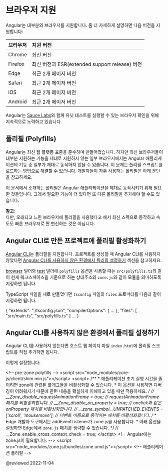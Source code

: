 <!--
# Browser support
-->
# 브라우저 지원

<!--
Angular supports most recent browsers.
This includes the following specific versions:

| Browser | Supported versions |
|:---     |:---                |
| Chrome  | latest                                      |
| Firefox | latest and extended support release \(ESR\) |
| Edge    | 2 most recent major versions                |
| Safari  | 2 most recent major versions                |
| iOS     | 2 most recent major versions                |
| Android | 2 most recent major versions                |

<div class="alert is-helpful">

Angular's continuous integration process runs unit tests of the framework on all of these browsers for every pull request, using [Sauce Labs](https://saucelabs.com).

</div>
-->
Angular는 대부분의 브라우저를 지원합니다.
좀 더 자세하게 설명하면 다음 버전을 지원합니다:

| 브라우저    | 지원 버전                                     |
|:--------|:------------------------------------------|
| Chrome  | 최신 버전                                     |
| Firefox | 최신 버전과 ESR\(extended support release\) 버전 |
| Edge    | 최근 2개 메이저 버전                              |
| Safari  | 최근 2개 메이저 버전                              |
| iOS     | 최근 2개 메이저 버전                              |
| Android | 최근 2개 메이저 버전                              |

<div class="alert is-helpful">

Angular는 [Sauce Labs](https://saucelabs.com/)와 함께 유닛 테스트를 실행할 수 있는 브라우저 확인을 위해 지속적으로 노력하고 있습니다.

</div>


<!--
## Polyfills
-->
## 폴리필 (Polyfills)

<!--
Angular is built on the latest standards of the web platform.
Targeting such a wide range of browsers is challenging because they do not support all features of modern browsers.
You compensate by loading polyfill scripts \("polyfills"\) for the browsers that you must support.
See instructions on how to include polyfills into your project below.

<div class="alert is-important">

The suggested polyfills are the ones that run full Angular applications.
You might need additional polyfills to support features not covered by this list.

</div>

<div class="alert is-helpful">

**NOTE**: <br />
Polyfills cannot magically transform an old, slow browser into a modern, fast one.

</div>
-->
Angular는 최신 웹 플랫폼 표준을 준수하며 만들어졌습니다.
하지만 최신 브라우저들이 대부분 지원하는 기능을 제대로 지원하지 않는 일부 브라우저에서는 Angular 애플리케이션의 기능 중 일부가 제대로 동작하지 않을 수 있습니다.
이 문제는 폴리필 스크립트를 로드하는 방법으로 해결할 수 있습니다.
개발자들이 자주 사용하는 폴리필은 아래 문단을 참고하세요.

<div class="alert is-important">

이 문서에서 소개하는 폴리필은 Angular 애플리케이션을 제대로 동작시키기 위해 필요한 것들입니다.
그래서 필요한 기능이 더 있다면 또 다른 폴리필을 추가해야 할 수도 있습니다.

</div>

<div class="alert is-helpful">

**참고**: <br />
다만, 오래되고 느린 브라우저에 폴리필을 사용했다고 해서 최신 스펙으로 동작하고 속도도 빠른 브라우저로 짠 변신하는 것은 아닙니다.

</div>


<!--
## Enabling polyfills with CLI projects
-->
## Angular CLI로 만든 프로젝트에 폴리필 활성화하기

<!--
The [Angular CLI](cli) provides support for polyfills.
If you are not using the CLI to create your projects, see [Polyfill instructions for non-CLI users](#non-cli).

The `polyfills` options of the [browser](cli/build) and [test](cli/test) builder can be a full path for a file \(Example: `src/polyfills.ts`\) or,
relative to the current workspace or module specifier \(Example: `zone.js`\).

If you create a TypeScript file, make sure to include it in the `files` property of your `tsconfig` file.

<code-example language="jsonc" syntax="jsonc">

{
  "extends": "./tsconfig.json",
  "compilerOptions": {
    ...
  },
  "files": [
    "src/main.ts",
    "src/polyfills.ts"
  ]
  ...
}

</code-example>
-->
[Angular CLI](cli)는 폴리필을 지원합니다.
프로젝트를 생성할 때 Angular CLI를 사용하지 않았다면 [Angular CLI를 사용하지 않은 환경에서 폴리필 설정하기](#non-cli) 섹션을 참고하세요.

[browser](cli/build) 빌더와 [test](cli/test) 빌더에 `polyfills` 옵션을 사용할 때는 `src/polyfills.ts`와 같이 현재 워크스페이스을 기준으로 하는 상대주소와 `zone.js`와 같이 모듈을 의미하도록 지정하면 됩니다.

TypeScript 파일을 새로 만들었다면 `tsconfig` 파일의 `files` 프로퍼티를 다음과 같이 지정하면 됩니다.

<code-example language="jsonc" syntax="jsonc">

{
  "extends": "./tsconfig.json",
  "compilerOptions": {
    ...
  },
  "files": [
    "src/main.ts",
    "src/polyfills.ts"
  ]
  ...
}

</code-example>


<a id="non-cli"></a>

<!--
## Polyfills for non-CLI users
-->
## Angular CLI를 사용하지 않은 환경에서 폴리필 설정하기

<!--
If you are not using the CLI, add your polyfill scripts directly to the host web page \(`index.html`\).

For example:

<code-example header="src/index.html" language="html">

&lt;!-- pre-zone polyfills --&gt;
&lt;script src="node_modules/core-js/client/shim.min.js"&gt;&lt;/script&gt;
&lt;script>
  /**
   &ast; you can configure some zone flags which can disable zone interception for some
   &ast; asynchronous activities to improve startup performance - use these options only
   &ast; if you know what you are doing as it could result in hard to trace down bugs.
   */
  // &lowbar;&lowbar;Zone_disable_requestAnimationFrame = true; // disable patch requestAnimationFrame
  // &lowbar;&lowbar;Zone_disable_on_property = true; // disable patch onProperty such as onclick
  // &lowbar;&lowbar;zone_symbol__UNPATCHED_EVENTS = ['scroll', 'mousemove']; // disable patch specified eventNames
  /*
   &ast; in Edge developer tools, the addEventListener will also be wrapped by zone.js
   &ast; with the following flag, it will bypass `zone.js` patch for Edge.
   */
  // &lowbar;&lowbar;Zone_enable_cross_context_check = true;
&lt;/script&gt;
&lt;!-- zone.js required by Angular --&gt;
&lt;script src="node_modules/zone.js/bundles/zone.umd.js"&gt;&lt;/script&gt;
&lt;!-- application polyfills --&gt;

</code-example>
-->
Angular CLI를 사용하지 않는다면 호스트 웹 페이지 파일 `index.html`에 폴리필 스크립트를 직접 추가하면 됩니다.

이렇게 설정합니다:

<code-example header="src/index.html" language="html">

&lt;!-- pre-zone polyfills --&gt;
&lt;script src="node_modules/core-js/client/shim.min.js"&gt;&lt;/script&gt;
&lt;script>
  /**
   &ast; 애플리케이션 초기 실행 시간을 줄이려면 zone에 관련된 플래그들을 비활성화할 수 있습니다.
   &ast; 이 옵션을 사용하면 디버깅이 어려워지기 때문에 관련 내용을 확실하게 이해하고 있을 때만 적용하세요.
   */
  // &lowbar;&lowbar;Zone_disable_requestAnimationFrame = true; // requestAnimationFrame 패치를 비활성화합니다.
  // &lowbar;&lowbar;Zone_disable_on_property = true; // onclick과 같은 onProperty 패치를 비활성화합니다.
  // &lowbar;&lowbar;zone_symbol__UNPATCHED_EVENTS = ['scroll', 'mousemove']; // 이벤트 이름으로 동작하는 패치를 비활성화합니다.
  /*
   &ast; Edge 개발자 도구에서는 addEventListener가 zone.js을 사용합니다.
   &ast; 아래 옵션을 설정하면 Edge에서 `zone.js` 패치를 생략할 수 있습니다.
   */
  // &lowbar;&lowbar;Zone_enable_cross_context_check = true;
&lt;/script&gt;
&lt;!-- Angular에는 zone.js이 필요합니다. --&gt;
&lt;script src="node_modules/zone.js/bundles/zone.umd.js"&gt;&lt;/script&gt;
&lt;!-- 애플리케이션 폴리필 --&gt;

</code-example>

<!-- links -->

<!-- external links -->

<!-- end links -->

@reviewed 2022-11-04
